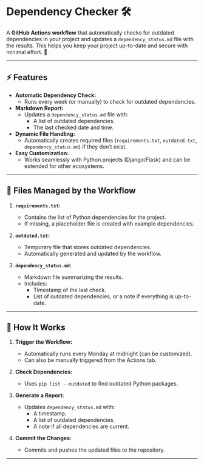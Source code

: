 # Dependency Checker 🛠️

A **GitHub Actions workflow** that automatically checks for outdated dependencies in your project and updates a `dependency_status.md` file with the results. This helps you keep your project up-to-date and secure with minimal effort. 🚀

---

## ⚡ Features

- **Automatic Dependency Check:**
  - Runs every week (or manually) to check for outdated dependencies.
- **Markdown Report:**
  - Updates a `dependency_status.md` file with:
    - A list of outdated dependencies.
    - The last checked date and time.
- **Dynamic File Handling:**
  - Automatically creates required files (`requirements.txt`, `outdated.txt`, `dependency_status.md`) if they don’t exist.
- **Easy Customization:**
  - Works seamlessly with Python projects (Django/Flask) and can be extended for other ecosystems.

---

## 📂 Files Managed by the Workflow

1. **`requirements.txt`:**
   - Contains the list of Python dependencies for the project.
   - If missing, a placeholder file is created with example dependencies.

2. **`outdated.txt`:**
   - Temporary file that stores outdated dependencies.
   - Automatically generated and updated by the workflow.

3. **`dependency_status.md`:**
   - Markdown file summarizing the results.
   - Includes:
     - Timestamp of the last check.
     - List of outdated dependencies, or a note if everything is up-to-date.

---

## 🔄 How It Works

1. **Trigger the Workflow:**
   - Automatically runs every Monday at midnight (can be customized).
   - Can also be manually triggered from the Actions tab.

2. **Check Dependencies:**
   - Uses `pip list --outdated` to find outdated Python packages.

3. **Generate a Report:**
   - Updates `dependency_status.md` with:
     - A timestamp.
     - A list of outdated dependencies.
     - A note if all dependencies are current.

4. **Commit the Changes:**
   - Commits and pushes the updated files to the repository.

---